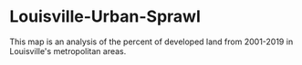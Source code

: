 # Louisville-Urban-Sprawl
This map is an analysis of the percent of developed land from 2001-2019 in Louisville's metropolitan areas.
